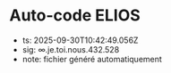 # Auto-code ELIOS
- ts: 2025-09-30T10:42:49.056Z
- sig: ∞.je.toi.nous.432.528
- note: fichier généré automatiquement